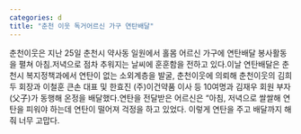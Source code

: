 ```yaml
---
categories: d
title: "춘천 이웃 독거어르신 가구 연탄배달"
---
```

춘천이웃은 지난 25일 춘천시 약사동 일원에서 홀몸 어르신 가구에 연탄배달 봉사활동을 펼쳐 아침.저녁으로 점차 추워지는 날씨에 훈훈함을 전하고 있다.이날 연탄배달은 춘천시 복지정책과에서 연탄이 없는 소외계층을 발굴, 춘천이웃에 의뢰해 춘천이웃의 김희두 회장과 이철훈 큰손 대표 및 한효진 (주)이건약품 이사 등 10여명과 김재우 회원 부자(父子)가 동행해 온정을 배달했다.연탄을 전달받은 어르신은 &ldquo;아침, 저녁으로 쌀쌀해 연탄을 피워야 하는데 연탄이 떨어져 걱정을 하고 있었다. 이렇게 연탄을 주고 배달까지 해줘 너무 고맙다.